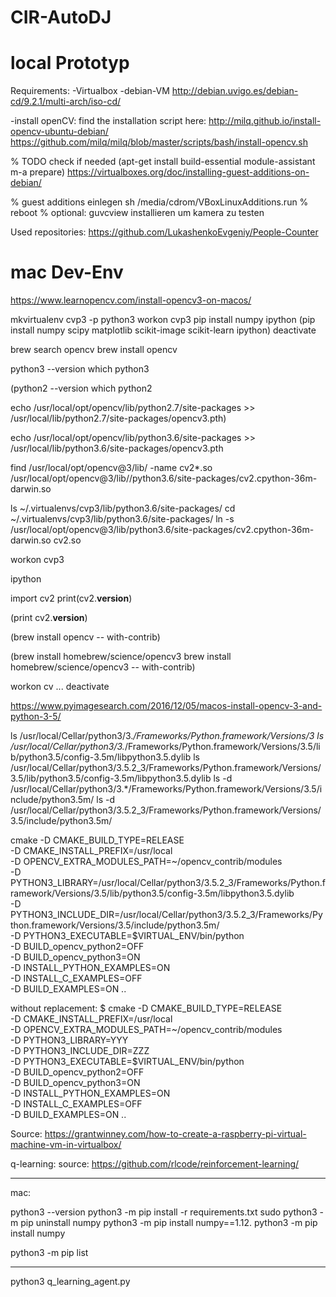 # CIR-AutoDJ

# local Prototyp
Requirements:
-Virtualbox
-debian-VM
http://debian.uvigo.es/debian-cd/9.2.1/multi-arch/iso-cd/

-install openCV: find the installation script here:
http://milq.github.io/install-opencv-ubuntu-debian/
https://github.com/milq/milq/blob/master/scripts/bash/install-opencv.sh

% TODO check if needed
(apt-get install build-essential module-assistant
m-a prepare)
https://virtualboxes.org/doc/installing-guest-additions-on-debian/

% guest additions einlegen
sh /media/cdrom/VBoxLinuxAdditions.run
% reboot
% optional: guvcview installieren um kamera zu testen

Used repositories:
https://github.com/LukashenkoEvgeniy/People-Counter


# mac Dev-Env

https://www.learnopencv.com/install-opencv3-on-macos/


mkvirtualenv cvp3 -p python3
workon cvp3
pip install numpy ipython
(pip install numpy scipy matplotlib scikit-image scikit-learn ipython)
deactivate


brew search opencv
brew install opencv



python3 --version
which python3

(python2 --version
which python2

echo /usr/local/opt/opencv/lib/python2.7/site-packages >> /usr/local/lib/python2.7/site-packages/opencv3.pth)

echo /usr/local/opt/opencv/lib/python3.6/site-packages >> /usr/local/lib/python3.6/site-packages/opencv3.pth

find /usr/local/opt/opencv@3/lib/ -name cv2*.so
/usr/local/opt/opencv@3/lib//python3.6/site-packages/cv2.cpython-36m-darwin.so

ls ~/.virtualenvs/cvp3/lib/python3.6/site-packages/
cd ~/.virtualenvs/cvp3/lib/python3.6/site-packages/
ln -s /usr/local/opt/opencv@3/lib/python3.6/site-packages/cv2.cpython-36m-darwin.so cv2.so

workon cvp3

ipython

import cv2
print(cv2.__version__)

(print cv2.__version__)

(brew install opencv -- with-contrib)

(brew install homebrew/science/opencv3
brew install homebrew/science/opencv3 -- with-contrib)



workon cv
...
deactivate

https://www.pyimagesearch.com/2016/12/05/macos-install-opencv-3-and-python-3-5/

ls /usr/local/Cellar/python3/3.*/Frameworks/Python.framework/Versions/3
ls /usr/local/Cellar/python3/3.*/Frameworks/Python.framework/Versions/3.5/lib/python3.5/config-3.5m/libpython3.5.dylib
ls /usr/local/Cellar/python3/3.5.2_3/Frameworks/Python.framework/Versions/3.5/lib/python3.5/config-3.5m/libpython3.5.dylib
ls -d /usr/local/Cellar/python3/3.*/Frameworks/Python.framework/Versions/3.5/include/python3.5m/
ls -d /usr/local/Cellar/python3/3.5.2_3/Frameworks/Python.framework/Versions/3.5/include/python3.5m/

cmake -D CMAKE_BUILD_TYPE=RELEASE \
    -D CMAKE_INSTALL_PREFIX=/usr/local \
    -D OPENCV_EXTRA_MODULES_PATH=~/opencv_contrib/modules \
    -D PYTHON3_LIBRARY=/usr/local/Cellar/python3/3.5.2_3/Frameworks/Python.framework/Versions/3.5/lib/python3.5/config-3.5m/libpython3.5.dylib \
    -D PYTHON3_INCLUDE_DIR=/usr/local/Cellar/python3/3.5.2_3/Frameworks/Python.framework/Versions/3.5/include/python3.5m/ \
    -D PYTHON3_EXECUTABLE=$VIRTUAL_ENV/bin/python \
    -D BUILD_opencv_python2=OFF \
    -D BUILD_opencv_python3=ON \
    -D INSTALL_PYTHON_EXAMPLES=ON \
    -D INSTALL_C_EXAMPLES=OFF \
    -D BUILD_EXAMPLES=ON ..

without replacement:
$ cmake -D CMAKE_BUILD_TYPE=RELEASE \
    -D CMAKE_INSTALL_PREFIX=/usr/local \
    -D OPENCV_EXTRA_MODULES_PATH=~/opencv_contrib/modules \
    -D PYTHON3_LIBRARY=YYY \
    -D PYTHON3_INCLUDE_DIR=ZZZ \
    -D PYTHON3_EXECUTABLE=$VIRTUAL_ENV/bin/python \
    -D BUILD_opencv_python2=OFF \
    -D BUILD_opencv_python3=ON \
    -D INSTALL_PYTHON_EXAMPLES=ON \
    -D INSTALL_C_EXAMPLES=OFF \
    -D BUILD_EXAMPLES=ON ..

Source:
https://grantwinney.com/how-to-create-a-raspberry-pi-virtual-machine-vm-in-virtualbox/

q-learning:
source: https://github.com/rlcode/reinforcement-learning/

---
mac:

python3 --version
python3 -m pip install -r requirements.txt
sudo python3 -m pip uninstall numpy
python3 -m pip install numpy==1.12.
python3 -m pip install numpy

python3 -m pip list

---

python3 q_learning_agent.py


